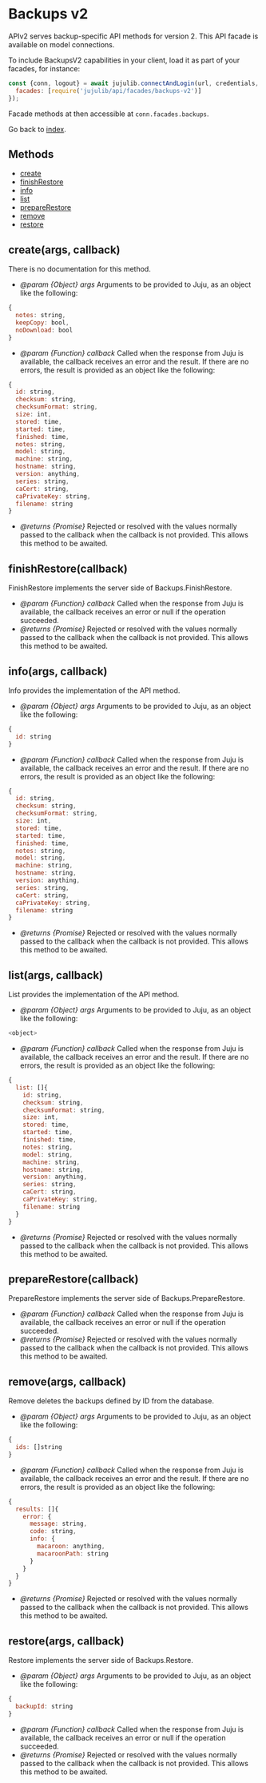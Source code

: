 <!---
NOTE: this file has been generated by the doc command in js-libjuju
on Fri 2018/11/09 14:32:38 UTC. Do not manually edit this file.
--->
# Backups v2

APIv2 serves backup-specific API methods for version 2.
This API facade is available on model connections.

To include BackupsV2 capabilities in your client, load it as
part of your facades, for instance:
```javascript
const {conn, logout} = await jujulib.connectAndLogin(url, credentials, {
  facades: [require('jujulib/api/facades/backups-v2')]
});
```
Facade methods at then accessible at `conn.facades.backups`.

Go back to [index](index.md).

## Methods
- [create](#createargs-callback)
- [finishRestore](#finishRestorecallback)
- [info](#infoargs-callback)
- [list](#listargs-callback)
- [prepareRestore](#prepareRestorecallback)
- [remove](#removeargs-callback)
- [restore](#restoreargs-callback)

## create(args, callback)
There is no documentation for this method.

- *@param {Object} args* Arguments to be provided to Juju, as an object like
  the following:
```javascript
{
  notes: string,
  keepCopy: bool,
  noDownload: bool
}
```
- *@param {Function} callback* Called when the response from Juju is available,
  the callback receives an error and the result. If there are no errors, the
  result is provided as an object like the following:
```javascript
{
  id: string,
  checksum: string,
  checksumFormat: string,
  size: int,
  stored: time,
  started: time,
  finished: time,
  notes: string,
  model: string,
  machine: string,
  hostname: string,
  version: anything,
  series: string,
  caCert: string,
  caPrivateKey: string,
  filename: string
}
```
- *@returns {Promise}* Rejected or resolved with the values normally passed to
  the callback when the callback is not provided.
  This allows this method to be awaited.

## finishRestore(callback)
FinishRestore implements the server side of Backups.FinishRestore.

- *@param {Function} callback* Called when the response from Juju is available,
  the callback receives an error or null if the operation succeeded.
- *@returns {Promise}* Rejected or resolved with the values normally passed to
  the callback when the callback is not provided.
  This allows this method to be awaited.

## info(args, callback)
Info provides the implementation of the API method.

- *@param {Object} args* Arguments to be provided to Juju, as an object like
  the following:
```javascript
{
  id: string
}
```
- *@param {Function} callback* Called when the response from Juju is available,
  the callback receives an error and the result. If there are no errors, the
  result is provided as an object like the following:
```javascript
{
  id: string,
  checksum: string,
  checksumFormat: string,
  size: int,
  stored: time,
  started: time,
  finished: time,
  notes: string,
  model: string,
  machine: string,
  hostname: string,
  version: anything,
  series: string,
  caCert: string,
  caPrivateKey: string,
  filename: string
}
```
- *@returns {Promise}* Rejected or resolved with the values normally passed to
  the callback when the callback is not provided.
  This allows this method to be awaited.

## list(args, callback)
List provides the implementation of the API method.

- *@param {Object} args* Arguments to be provided to Juju, as an object like
  the following:
```javascript
<object>
```
- *@param {Function} callback* Called when the response from Juju is available,
  the callback receives an error and the result. If there are no errors, the
  result is provided as an object like the following:
```javascript
{
  list: []{
    id: string,
    checksum: string,
    checksumFormat: string,
    size: int,
    stored: time,
    started: time,
    finished: time,
    notes: string,
    model: string,
    machine: string,
    hostname: string,
    version: anything,
    series: string,
    caCert: string,
    caPrivateKey: string,
    filename: string
  }
}
```
- *@returns {Promise}* Rejected or resolved with the values normally passed to
  the callback when the callback is not provided.
  This allows this method to be awaited.

## prepareRestore(callback)
PrepareRestore implements the server side of Backups.PrepareRestore.

- *@param {Function} callback* Called when the response from Juju is available,
  the callback receives an error or null if the operation succeeded.
- *@returns {Promise}* Rejected or resolved with the values normally passed to
  the callback when the callback is not provided.
  This allows this method to be awaited.

## remove(args, callback)
Remove deletes the backups defined by ID from the database.

- *@param {Object} args* Arguments to be provided to Juju, as an object like
  the following:
```javascript
{
  ids: []string
}
```
- *@param {Function} callback* Called when the response from Juju is available,
  the callback receives an error and the result. If there are no errors, the
  result is provided as an object like the following:
```javascript
{
  results: []{
    error: {
      message: string,
      code: string,
      info: {
        macaroon: anything,
        macaroonPath: string
      }
    }
  }
}
```
- *@returns {Promise}* Rejected or resolved with the values normally passed to
  the callback when the callback is not provided.
  This allows this method to be awaited.

## restore(args, callback)
Restore implements the server side of Backups.Restore.

- *@param {Object} args* Arguments to be provided to Juju, as an object like
  the following:
```javascript
{
  backupId: string
}
```
- *@param {Function} callback* Called when the response from Juju is available,
  the callback receives an error or null if the operation succeeded.
- *@returns {Promise}* Rejected or resolved with the values normally passed to
  the callback when the callback is not provided.
  This allows this method to be awaited.